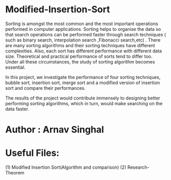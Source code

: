 # Modified-Insertion-Sort  

Sorting is amongst the most common and the most important operations performed in computer applications. Sorting helps to organise the data so that search operations can be performed faster through search techniques ( such as binary search, interpolation search ,Fibonacci search,etc) . There are many sorting algorithms and their sorting techniques have different complexities. Also, each sort has different performance with different data size. Theoretical and practical performance of sorts tend to differ too. Under all these circumstances, the study of sorting algorithm becomes essential.


In this project, we investigate the performance of four sorting techniques, bubble sort, insertion sort, merge sort and a modified version of insertion sort and compare their performances.


The results of the project would contribute immensely to designing better performing sorting algorithms, which in turn, would make searching on the data faster.


# Author : Arnav Singhal

# Useful Files:
(1) Modified Insertion Sort(Algorithm and comparison)
(2) Research-Theorem
